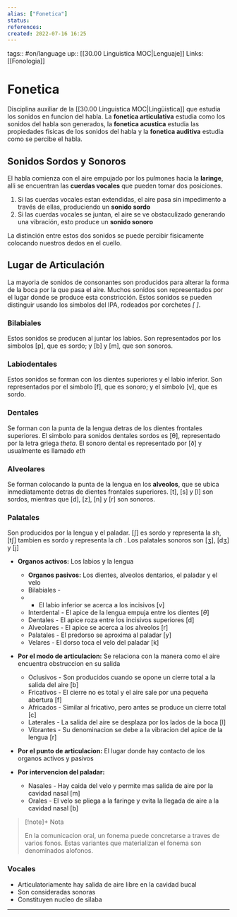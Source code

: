 ```yaml
---
alias: ["Fonetica"]
status:
references:
created: 2022-07-16 16:25
---
```

tags:: #on/language 
up:: [[30.00 Linguistica MOC|Lenguaje]]
Links: [[Fonologia]]
# Fonetica
Disciplina auxiliar de la [[30.00 Linguistica MOC|Lingüistica]] que estudia los sonidos en funcion del habla. La **fonetica articulativa** estudia como los sonidos del habla son generados, la **fonetica acustica** estudia las propiedades fisicas de los sonidos del habla y la **fonetica auditiva** estudia como se percibe el habla.

## Sonidos Sordos y Sonoros
El habla comienza con el aire empujado por los pulmones hacia la **laringe**, alli se encuentran las **cuerdas vocales** que pueden tomar dos posiciones.
1. Si las cuerdas vocales estan extendidas, el aire pasa sin impedimento a través de ellas, produciendo un **sonido sordo**
2. Si las cuerdas vocales se juntan, el aire se ve obstaculizado generando una vibración, esto produce un **sonido sonoro**

La distinción entre estos dos sonidos se puede percibir fisicamente colocando nuestros dedos en el cuello.

## Lugar de Articulación
La mayoria de sonidos de consonantes son producidos para alterar la forma de la boca por la que pasa el aire. Muchos sonidos son representados por el lugar donde se produce esta constricción. Estos sonidos se pueden distinguir usando los simbolos del IPA, rodeados por corchetes *[ ]*.

### Bilabiales
Estos sonidos se producen al juntar los labios. Son representados por los simbolos [p], que es sordo; y [b] y [m], que son sonoros.

### Labiodentales
Estos sonidos se forman con los dientes superiores y el labio inferior. Son representados por el simbolo [f], que es sonoro; y el simbolo [v], que es sordo.

### Dentales
Se forman con la punta de la lengua detras de los dientes frontales superiores. El simbolo para sonidos dentales sordos es [θ], representado por la letra griega *theta*. El sonoro dental es representado por [ð] y usualmente es llamado *eth*

### Alveolares
Se forman colocando la punta de la lengua en los **alveolos**, que se ubica inmediatamente detras de dientes frontales superiores. [t], [s] y [l] son sordos, mientras que [d], [z], [n] y [r] son sonoros.

### Palatales
Son producidos por la lengua y el paladar. [ʃ] es sordo y representa la *sh*, [tʃ] tambien es sordo y representa la *ch* . Los palatales sonoros son [ʒ], [dʒ] y [j]

- **Organos activos:** Los labios y la lengua
	- **Organos pasivos:** Los dientes, alveolos dentarios, el paladar y el velo
	- Bilabiales - 
	-  - El labio inferior se acerca a los incisivos [v]
	- Interdental - El apice de la lengua empuja entre los dientes [$\theta$]
	- Dentales - El apice roza entre los incisivos superiores [d]
	- Alveolares - El apice se acerca a los alveolos [r]
	- Palatales - El predorso se aproxima al paladar [y]
	- Velares - El dorso toca el velo del paladar [k]


- **Por el modo de articulacion:** Se relaciona con la manera como el aire encuentra obstruccion en su salida
	- Oclusivos - Son producidos cuando se opone un cierre total a la salida del aire [b]
	- Fricativos - El cierre no es total y el aire sale por una pequeña abertura [f]
	- Africados - Similar al fricativo, pero antes se produce un cierre total [c]
	- Laterales - La salida del aire se desplaza por los lados de la boca [l]
	- Vibrantes - Su denominacion se debe a la vibracion del apice de la lengua [r]
- **Por el punto de articulacion:** El lugar donde hay contacto de los organos activos y pasivos
- **Por intervencion del paladar:**
	- Nasales - Hay caida del velo y permite mas salida de aire por la cavidad nasal [m]
	- Orales - El velo se pliega a la faringe y evita la llegada de aire a la cavidad nasal [b]

> [!note]+ Nota
>
>En la comunicacion oral, un fonema puede concretarse a traves de varios fonos. Estas variantes que materializan el fonema son denominados alofonos.


### Vocales
- Articulatoriamente hay salida de aire libre en la cavidad bucal
- Son consideradas sonoras
- Constituyen nucleo de silaba
___
